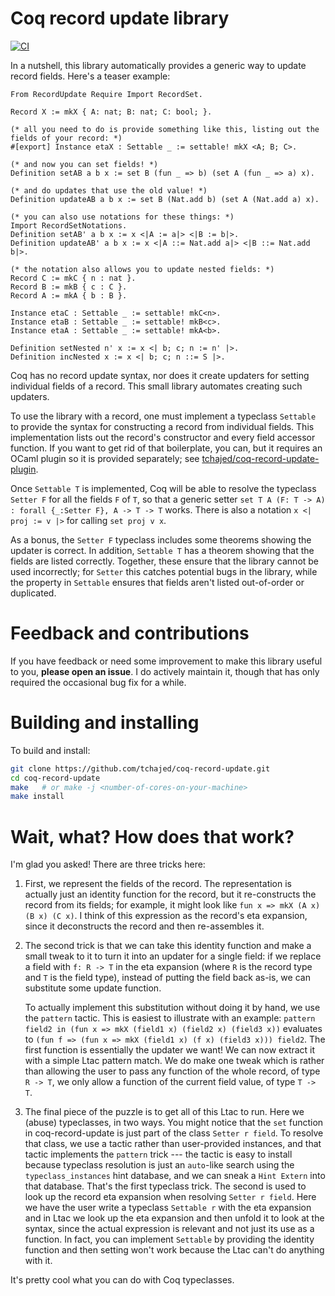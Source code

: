 # Coq record update library

[![CI](https://github.com/tchajed/coq-record-update/actions/workflows/coq-action.yml/badge.svg)](https://github.com/tchajed/coq-record-update/actions/workflows/coq-action.yml)

In a nutshell, this library automatically provides a generic way to update record fields. Here's a teaser example:

```coq
From RecordUpdate Require Import RecordSet.

Record X := mkX { A: nat; B: nat; C: bool; }.

(* all you need to do is provide something like this, listing out the fields of your record: *)
#[export] Instance etaX : Settable _ := settable! mkX <A; B; C>.

(* and now you can set fields! *)
Definition setAB a b x := set B (fun _ => b) (set A (fun _ => a) x).

(* and do updates that use the old value! *)
Definition updateAB a b x := set B (Nat.add b) (set A (Nat.add a) x).

(* you can also use notations for these things: *)
Import RecordSetNotations.
Definition setAB' a b x := x <|A := a|> <|B := b|>.
Definition updateAB' a b x := x <|A ::= Nat.add a|> <|B ::= Nat.add b|>.

(* the notation also allows you to update nested fields: *)
Record C := mkC { n : nat }.
Record B := mkB { c : C }.
Record A := mkA { b : B }.

Instance etaC : Settable _ := settable! mkC<n>.
Instance etaB : Settable _ := settable! mkB<c>.
Instance etaA : Settable _ := settable! mkA<b>.

Definition setNested n' x := x <| b; c; n := n' |>.
Definition incNested x := x <| b; c; n ::= S |>.
```

Coq has no record update syntax, nor does it create updaters for setting individual fields of a record. This small library automates creating such updaters.

To use the library with a record, one must implement a typeclass `Settable` to provide the syntax for constructing a record from individual fields. This implementation lists out the record's constructor and every field accessor function. If you want to get rid of that boilerplate, you can, but it requires an OCaml plugin so it is provided separately; see [tchajed/coq-record-update-plugin](https://github.com/tchajed/coq-record-update-plugin).

Once `Settable T` is implemented, Coq will be able to resolve the typeclass `Setter F` for all the fields `F` of `T`, so that a generic setter `set T A (F: T -> A) : forall {_:Setter F}, A -> T -> T` works. There is also a notation `x <| proj := v |>` for calling `set proj v x`.

As a bonus, the `Setter F` typeclass includes some theorems showing the updater is correct. In addition, `Settable T` has a theorem showing that the fields are listed correctly. Together, these ensure that the library cannot be used incorrectly; for `Setter` this catches potential bugs in the library, while the property in `Settable` ensures that fields aren't listed out-of-order or duplicated.

# Feedback and contributions

If you have feedback or need some improvement to make this library useful to you, **please open an issue**. I do actively maintain it, though that has only required the occasional bug fix for a while.

# Building and installing

To build and install:

``` sh
git clone https://github.com/tchajed/coq-record-update.git
cd coq-record-update
make   # or make -j <number-of-cores-on-your-machine>
make install
```

# Wait, what? How does that work?

I'm glad you asked! There are three tricks here:

1. First, we represent the fields of the record. The representation is actually just an identity function for the record, but it re-constructs the record from its fields; for example, it might look like `fun x => mkX (A x) (B x) (C x)`. I think of this expression as the record's eta expansion, since it deconstructs the record and then re-assembles it.
2. The second trick is that we can take this identity function and make a small tweak to it to turn it into an updater for a single field: if we replace a field with `f: R -> T` in the eta expansion (where `R` is the record type and `T` is the field type), instead of putting the field back as-is, we can substitute some update function.

    To actually implement this substitution without doing it by hand, we use the `pattern` tactic. This is easiest to illustrate with an example: `pattern field2 in (fun x => mkX (field1 x) (field2 x) (field3 x))` evaluates to `(fun f => (fun x => mkX (field1 x) (f x) (field3 x))) field2`. The first function is essentially the updater we want! We can now extract it with a simple Ltac pattern match. We do make one tweak which is rather than allowing the user to pass any function of the whole record, of type `R -> T`, we only allow a function of the current field value, of type `T -> T`.
3. The final piece of the puzzle is to get all of this Ltac to run. Here we (abuse) typeclasses, in two ways. You might notice that the `set` function in coq-record-update is just part of the class `Setter r field`. To resolve that class, we use a tactic rather than user-provided instances, and that tactic implements the `pattern` trick --- the tactic is easy to install because typeclass resolution is just an `auto`-like search using the `typeclass_instances` hint database, and we can sneak a `Hint Extern` into that database. That's the first typeclass trick. The second is used to look up the record eta expansion when resolving `Setter r field`. Here we have the user write a typeclass `Settable r` with the eta expansion and in Ltac we look up the eta expansion and then unfold it to look at the syntax, since the actual expression is relevant and not just its use as a function. In fact, you can implement `Settable` by providing the identity function and then setting won't work because the Ltac can't do anything with it.

It's pretty cool what you can do with Coq typeclasses.
